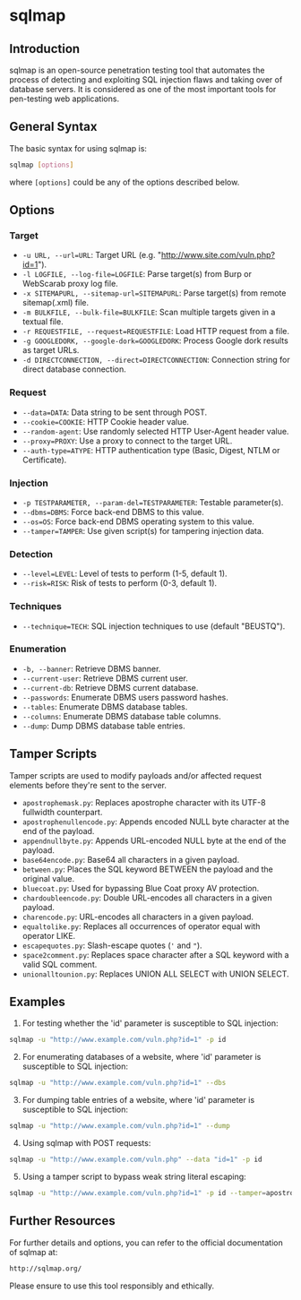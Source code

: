 
# sqlmap

## Introduction

sqlmap is an open-source penetration testing tool that automates the process of detecting and exploiting SQL injection flaws and taking over of database servers. It is considered as one of the most important tools for pen-testing web applications.

## General Syntax

The basic syntax for using sqlmap is:

```bash
sqlmap [options]
```

where `[options]` could be any of the options described below.

## Options

### Target

- `-u URL, --url=URL`: Target URL (e.g. "http://www.site.com/vuln.php?id=1").
- `-l LOGFILE, --log-file=LOGFILE`: Parse target(s) from Burp or WebScarab proxy log file.
- `-x SITEMAPURL, --sitemap-url=SITEMAPURL`: Parse target(s) from remote sitemap(.xml) file.
- `-m BULKFILE, --bulk-file=BULKFILE`: Scan multiple targets given in a textual file.
- `-r REQUESTFILE, --request=REQUESTFILE`: Load HTTP request from a file.
- `-g GOOGLEDORK, --google-dork=GOOGLEDORK`: Process Google dork results as target URLs.
- `-d DIRECTCONNECTION, --direct=DIRECTCONNECTION`: Connection string for direct database connection.

### Request

- `--data=DATA`: Data string to be sent through POST.
- `--cookie=COOKIE`: HTTP Cookie header value.
- `--random-agent`: Use randomly selected HTTP User-Agent header value.
- `--proxy=PROXY`: Use a proxy to connect to the target URL.
- `--auth-type=ATYPE`: HTTP authentication type (Basic, Digest, NTLM or Certificate).

### Injection

- `-p TESTPARAMETER, --param-del=TESTPARAMETER`: Testable parameter(s).
- `--dbms=DBMS`: Force back-end DBMS to this value.
- `--os=OS`: Force back-end DBMS operating system to this value.
- `--tamper=TAMPER`: Use given script(s) for tampering injection data.

### Detection

- `--level=LEVEL`: Level of tests to perform (1-5, default 1).
- `--risk=RISK`: Risk of tests to perform (0-3, default 1).

### Techniques

- `--technique=TECH`: SQL injection techniques to use (default "BEUSTQ").

### Enumeration

- `-b, --banner`: Retrieve DBMS banner.
- `--current-user`: Retrieve DBMS current user.
- `--current-db`: Retrieve DBMS current database.
- `--passwords`: Enumerate DBMS users password hashes.
- `--tables`: Enumerate DBMS database tables.
- `--columns`: Enumerate DBMS database table columns.
- `--dump`: Dump DBMS database table entries.

## Tamper Scripts

Tamper scripts are used to modify payloads and/or affected request elements before they're sent to the server.

- `apostrophemask.py`: Replaces apostrophe character with its UTF-8 fullwidth counterpart.
- `apostrophenullencode.py`: Appends encoded NULL byte character at the end of the payload.
- `appendnullbyte.py`: Appends URL-encoded NULL byte at the end of the payload.
- `base64encode.py`: Base64 all characters in a given payload.
- `between.py`: Places the SQL keyword BETWEEN the payload and the original value.
- `bluecoat.py`: Used for bypassing Blue Coat proxy AV protection.
- `chardoubleencode.py`: Double URL-encodes all characters in a given payload.
- `charencode.py`: URL-encodes all characters in a given payload.
- `equaltolike.py`: Replaces all occurrences of operator equal with operator LIKE.
- `escapequotes.py`: Slash-escape quotes (`'` and `"`).
- `space2comment.py`: Replaces space character after a SQL keyword with a valid SQL comment.
- `unionalltounion.py`: Replaces UNION ALL SELECT with UNION SELECT.

## Examples

1. For testing whether the 'id' parameter is susceptible to SQL injection:

```bash
sqlmap -u "http://www.example.com/vuln.php?id=1" -p id
```

2. For enumerating databases of a website, where 'id' parameter is susceptible to SQL injection:

```bash
sqlmap -u "http://www.example.com/vuln.php?id=1" --dbs
```

3. For dumping table entries of a website, where 'id' parameter is susceptible to SQL injection:

```bash
sqlmap -u "http://www.example.com/vuln.php?id=1" --dump
```

4. Using sqlmap with POST requests:

```bash
sqlmap -u "http://www.example.com/vuln.php" --data "id=1" -p id
```

5. Using a tamper script to bypass weak string literal escaping:

```bash
sqlmap -u "http://www.example.com/vuln.php?id=1" -p id --tamper=apostrophemask
```

## Further Resources

For further details and options, you can refer to the official documentation of sqlmap at:

```bash
http://sqlmap.org/
```

Please ensure to use this tool responsibly and ethically.
